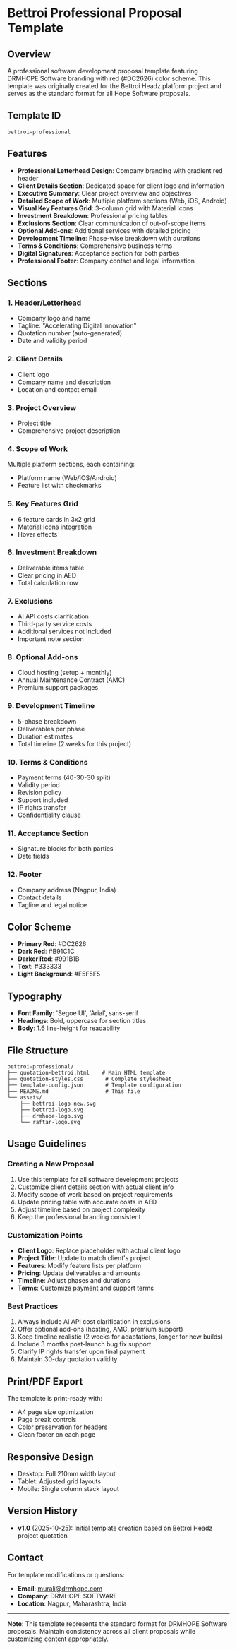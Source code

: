 # Bettroi Professional Proposal Template

## Overview
A professional software development proposal template featuring DRMHOPE Software branding with red (#DC2626) color scheme. This template was originally created for the Bettroi Headz platform project and serves as the standard format for all Hope Software proposals.

## Template ID
`bettroi-professional`

## Features
- **Professional Letterhead Design**: Company branding with gradient red header
- **Client Details Section**: Dedicated space for client logo and information
- **Executive Summary**: Clear project overview and objectives
- **Detailed Scope of Work**: Multiple platform sections (Web, iOS, Android)
- **Visual Key Features Grid**: 3-column grid with Material Icons
- **Investment Breakdown**: Professional pricing tables
- **Exclusions Section**: Clear communication of out-of-scope items
- **Optional Add-ons**: Additional services with detailed pricing
- **Development Timeline**: Phase-wise breakdown with durations
- **Terms & Conditions**: Comprehensive business terms
- **Digital Signatures**: Acceptance section for both parties
- **Professional Footer**: Company contact and legal information

## Sections

### 1. Header/Letterhead
- Company logo and name
- Tagline: "Accelerating Digital Innovation"
- Quotation number (auto-generated)
- Date and validity period

### 2. Client Details
- Client logo
- Company name and description
- Location and contact email

### 3. Project Overview
- Project title
- Comprehensive project description

### 4. Scope of Work
Multiple platform sections, each containing:
- Platform name (Web/iOS/Android)
- Feature list with checkmarks

### 5. Key Features Grid
- 6 feature cards in 3x2 grid
- Material Icons integration
- Hover effects

### 6. Investment Breakdown
- Deliverable items table
- Clear pricing in AED
- Total calculation row

### 7. Exclusions
- AI API costs clarification
- Third-party service costs
- Additional services not included
- Important note section

### 8. Optional Add-ons
- Cloud hosting (setup + monthly)
- Annual Maintenance Contract (AMC)
- Premium support packages

### 9. Development Timeline
- 5-phase breakdown
- Deliverables per phase
- Duration estimates
- Total timeline (2 weeks for this project)

### 10. Terms & Conditions
- Payment terms (40-30-30 split)
- Validity period
- Revision policy
- Support included
- IP rights transfer
- Confidentiality clause

### 11. Acceptance Section
- Signature blocks for both parties
- Date fields

### 12. Footer
- Company address (Nagpur, India)
- Contact details
- Tagline and legal notice

## Color Scheme
- **Primary Red**: #DC2626
- **Dark Red**: #B91C1C
- **Darker Red**: #991B1B
- **Text**: #333333
- **Light Background**: #F5F5F5

## Typography
- **Font Family**: 'Segoe UI', 'Arial', sans-serif
- **Headings**: Bold, uppercase for section titles
- **Body**: 1.6 line-height for readability

## File Structure
```
bettroi-professional/
├── quotation-bettroi.html    # Main HTML template
├── quotation-styles.css       # Complete stylesheet
├── template-config.json       # Template configuration
├── README.md                  # This file
└── assets/
    ├── bettroi-logo-new.svg
    ├── bettroi-logo.svg
    ├── drmhope-logo.svg
    └── raftar-logo.svg
```

## Usage Guidelines

### Creating a New Proposal
1. Use this template for all software development projects
2. Customize client details section with actual client info
3. Modify scope of work based on project requirements
4. Update pricing table with accurate costs in AED
5. Adjust timeline based on project complexity
6. Keep the professional branding consistent

### Customization Points
- **Client Logo**: Replace placeholder with actual client logo
- **Project Title**: Update to match client's project
- **Features**: Modify feature lists per platform
- **Pricing**: Update deliverables and amounts
- **Timeline**: Adjust phases and durations
- **Terms**: Customize payment and support terms

### Best Practices
1. Always include AI API cost clarification in exclusions
2. Offer optional add-ons (hosting, AMC, premium support)
3. Keep timeline realistic (2 weeks for adaptations, longer for new builds)
4. Include 3 months post-launch bug fix support
5. Clarify IP rights transfer upon final payment
6. Maintain 30-day quotation validity

## Print/PDF Export
The template is print-ready with:
- A4 page size optimization
- Page break controls
- Color preservation for headers
- Clean footer on each page

## Responsive Design
- Desktop: Full 210mm width layout
- Tablet: Adjusted grid layouts
- Mobile: Single column stack layout

## Version History
- **v1.0** (2025-10-25): Initial template creation based on Bettroi Headz project quotation

## Contact
For template modifications or questions:
- **Email**: murali@drmhope.com
- **Company**: DRMHOPE SOFTWARE
- **Location**: Nagpur, Maharashtra, India

---

**Note**: This template represents the standard format for DRMHOPE Software proposals. Maintain consistency across all client proposals while customizing content appropriately.
